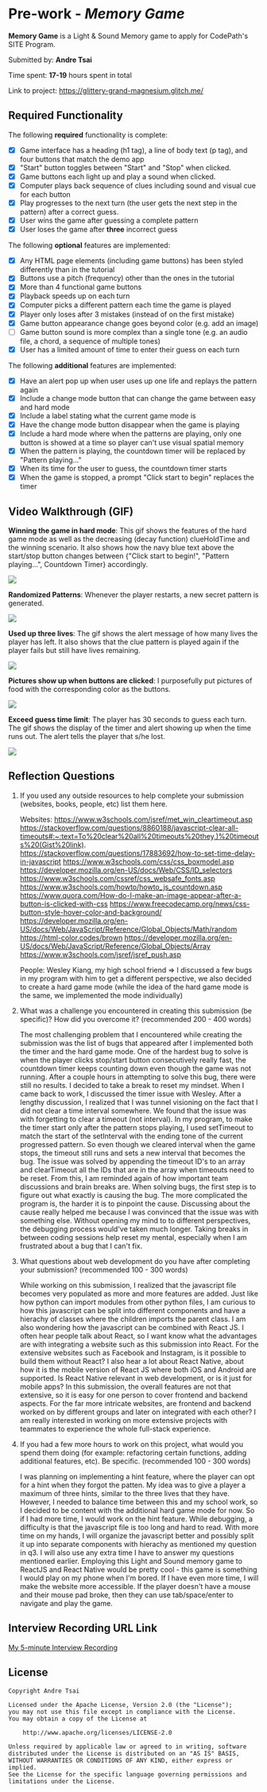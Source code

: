 # Pre-work - *Memory Game*

**Memory Game** is a Light & Sound Memory game to apply for CodePath's SITE Program. 

Submitted by: **Andre Tsai**

Time spent: **17-19** hours spent in total

Link to project: https://glittery-grand-magnesium.glitch.me/

## Required Functionality

The following **required** functionality is complete:

* [x] Game interface has a heading (h1 tag), a line of body text (p tag), and four buttons that match the demo app
* [x] "Start" button toggles between "Start" and "Stop" when clicked. 
* [x] Game buttons each light up and play a sound when clicked. 
* [x] Computer plays back sequence of clues including sound and visual cue for each button
* [x] Play progresses to the next turn (the user gets the next step in the pattern) after a correct guess. 
* [x] User wins the game after guessing a complete pattern
* [x] User loses the game after **three** incorrect guess

The following **optional** features are implemented:

* [x] Any HTML page elements (including game buttons) has been styled differently than in the tutorial
* [x] Buttons use a pitch (frequency) other than the ones in the tutorial
* [x] More than 4 functional game buttons
* [x] Playback speeds up on each turn
* [x] Computer picks a different pattern each time the game is played
* [x] Player only loses after 3 mistakes (instead of on the first mistake)
* [x] Game button appearance change goes beyond color (e.g. add an image)
* [ ] Game button sound is more complex than a single tone (e.g. an audio file, a chord, a sequence of multiple tones)
* [x] User has a limited amount of time to enter their guess on each turn

The following **additional** features are implemented:

* [x] Have an alert pop up when user uses up one life and replays the pattern again
* [x] Include a change mode button that can change the game between easy and hard mode
* [x] Include a label stating what the current game mode is
* [x] Have the change mode button disappear when the game is playing
* [x] Include a hard mode where when the patterns are playing, only one button is showed at a time so player can't use visual spatial memory
* [x] When the pattern is playing, the countdown timer will be replaced by "Pattern playing..." 
* [x] When its time for the user to guess, the countdown timer starts
* [x] When the game is stopped, a prompt "Click start to begin" replaces the timer

## Video Walkthrough (GIF)

**Winning the game in hard mode**: This gif shows the features of the hard game mode as well as the decreasing (decay function) clueHoldTime and the winning scenario. It also shows how the navy blue text above the start/stop button changes between {"Click start to begin!", "Pattern playing...", Countdown Timer} accordingly.

![](https://i.imgur.com/sx30rnf.gif)

**Randomized Patterns**: Whenever the player restarts, a new secret pattern is generated.

![](https://i.imgur.com/vIid8Ui.gif)

**Used up three lives**: The gif shows the alert message of how many lives the player has left. It also shows that the clue pattern is played again if the player fails but still have lives remaining.

![](https://i.imgur.com/9uVQtvP.gif)

**Pictures show up when buttons are clicked**: I purposefully put pictures of food with the corresponding color as the buttons.

![](https://i.imgur.com/3y04jXT.gif)

**Exceed guess time limit**: The player has 30 seconds to guess each turn. The gif shows the display of the timer and alert showing up when the time runs out. The alert tells the player that s/he lost.

![](https://i.imgur.com/cHnl26f.gif)



## Reflection Questions
1. If you used any outside resources to help complete your submission (websites, books, people, etc) list them here. 

    Websites:
    https://www.w3schools.com/jsref/met_win_cleartimeout.asp
    https://stackoverflow.com/questions/8860188/javascript-clear-all-timeouts#:~:text=To%20clear%20all%20timeouts%20they,)%20timeouts%20(Gist%20link).
    https://stackoverflow.com/questions/17883692/how-to-set-time-delay-in-javascript
    https://www.w3schools.com/css/css_boxmodel.asp
    https://developer.mozilla.org/en-US/docs/Web/CSS/ID_selectors
    https://www.w3schools.com/cssref/css_websafe_fonts.asp
    https://www.w3schools.com/howto/howto_js_countdown.asp
    https://www.quora.com/How-do-I-make-an-image-appear-after-a-button-is-clicked-with-css
    https://www.freecodecamp.org/news/css-button-style-hover-color-and-background/
    https://developer.mozilla.org/en-US/docs/Web/JavaScript/Reference/Global_Objects/Math/random
    https://html-color.codes/brown
    https://developer.mozilla.org/en-US/docs/Web/JavaScript/Reference/Global_Objects/Array
    https://www.w3schools.com/jsref/jsref_push.asp
    
    People:
    Wesley Kiang, my high school friend => I discussed a few bugs in my program with him to get a different perspective, we also decided to create a hard game mode (while the idea of the hard game mode is the same, we implemented the mode individually)

2. What was a challenge you encountered in creating this submission (be specific)? How did you overcome it? (recommended 200 - 400 words) 

    The most challenging problem that I encountered while creating the submission was the list of bugs that appeared after I implemented both the timer and the hard game mode. One of the hardest bug to solve is when the player clicks stop/start button consecutively really fast, the countdown timer keeps counting down even though the game was not running. After a couple hours in attempting to solve this bug, there were still no results. 
    I decided to take a break to reset my mindset. When I came back to work, I discussed the timer issue with Wesley. After a lengthy discussion, I realized that I was tunnel visioning on the fact that I did not clear a time interval somewhere. We found that the issue was with forgetting to clear a timeout (not interval). In my program, to make the timer start only after the pattern stops playing, I used setTimeout to match the start of the setInterval with the ending tone of the current progressed pattern. So even though we cleared interval when the game stops, the timeout still runs and sets a new interval that becomes the bug. The issue was solved by appending the timeout ID's to an array and clearTimeout all the IDs that are in the array when timeouts need to be reset.
    From this, I am reminded again of how important team discussions and brain breaks are. When solving bugs, the first step is to figure out what exactly is causing the bug. The more complicated the program is, the harder it is to pinpoint the cause. Discussing about the cause really helped me because I was convinced that the issue was with something else. Without opening my mind to to different perspectives, the debugging process would've taken much longer. Taking breaks in between coding sessions help reset my mental, especially when I am frustrated about a bug that I can't fix.

3. What questions about web development do you have after completing your submission? (recommended 100 - 300 words) 

    While working on this submission, I realized that the javascript file becomes very populated as more and more features are added. Just like how python can import modules from other python files, I am curious to how this javascript can be split into different components and have a hierachy of classes where the children imports the parent class. 
    I am also wondering how the javascript can be combined with React JS. I often hear people talk about React, so I want know what the advantages are with integrating a website such as this submission into React. For the extensive websites such as Facebook and Instagram, is it possible to build them without React?
    I also hear a lot about React Native, about how it is the mobile version of React JS where both iOS and Android are supported. Is React Native relevant in web development, or is it just for mobile apps?
    In this submission, the overall features are not that extensive, so it is easy for one person to cover frontend and backend aspects. For the far more intricate websites, are frontend and backend worked on by different groups and later on integrated with each other? I am really interested in working on more extensive projects with teammates to experience the whole full-stack experience.

4. If you had a few more hours to work on this project, what would you spend them doing (for example: refactoring certain functions, adding additional features, etc). Be specific. (recommended 100 - 300 words) 

    I was planning on implementing a hint feature, where the player can opt for a hint when they forgot the patten. My idea was to give a player a maximum of three hints, similar to the three lives that they have. However, I needed to balance time between this and my school work, so I decided to be content with the additional hard game mode for now. So if I had more time, I would work on the hint feature.
    While debugging, a difficulty is that the javascript file is too long and hard to read. With more time on my hands, I will organize the javascript better and possibly split it up into separate components with hierachy as mentioned my question in q3.
    I will also use any extra time I have to answer my questions mentioned earlier. Employing this Light and Sound memory game to ReactJS and React Native would be pretty cool - this game is something I would play on my phone when I'm bored.
    If I have even more time, I will make the website more accessible. If the player doesn't have a mouse and their mouse pad broke, then they can use tab/space/enter to navigate and play the game.



## Interview Recording URL Link

[My 5-minute Interview Recording](https://northwestern.zoom.us/rec/share/13uJqoLULn44W7JkTOZf8UHa0y7AXZyP7g8s7mUnR7zhAoGy3s2FWZHeamMhvd2A.CiCa6-1L1OlBU85N)


## License

    Copyright Andre Tsai

    Licensed under the Apache License, Version 2.0 (the "License");
    you may not use this file except in compliance with the License.
    You may obtain a copy of the License at

        http://www.apache.org/licenses/LICENSE-2.0

    Unless required by applicable law or agreed to in writing, software
    distributed under the License is distributed on an "AS IS" BASIS,
    WITHOUT WARRANTIES OR CONDITIONS OF ANY KIND, either express or implied.
    See the License for the specific language governing permissions and
    limitations under the License.